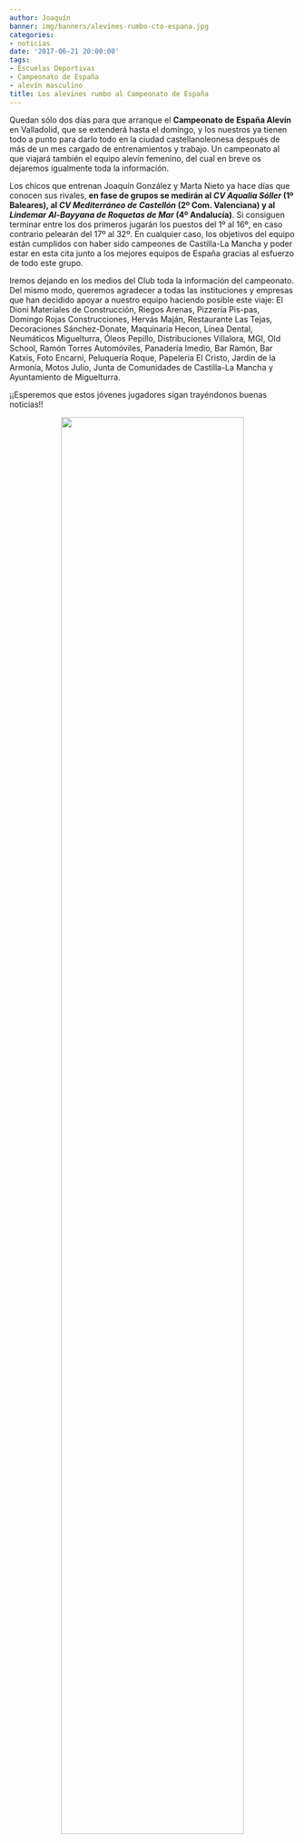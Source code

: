```yaml
---
author: Joaquín
banner: img/banners/alevines-rumbo-cto-espana.jpg
categories:
- noticias
date: '2017-06-21 20:00:00'
tags:
- Escuelas Deportivas
- Campeonato de España
- alevín masculino
title: Los alevines rumbo al Campeonato de España
---
```


Quedan sólo dos días para que arranque el **Campeonato de España
Alevín** en Valladolid, que se extenderá hasta el domingo, y los
nuestros ya tienen todo a punto para darlo todo en la ciudad
castellanoleonesa después de más de un mes cargado de entrenamientos y
trabajo. Un campeonato al que viajará también el equipo alevín
femenino, del cual en breve os dejaremos igualmente toda la
información.

Los chicos que entrenan Joaquín González y Marta Nieto ya hace días
que conocen sus rivales, **en fase de grupos se medirán al _CV Aqualia
Sóller_ (1º Baleares), al _CV Mediterráneo de Castellón_ (2º
Com. Valenciana) y al _Lindemar Al-Bayyana de Roquetas de Mar_ (4º
Andalucía)**. Si consiguen terminar entre los dos primeros jugarán los
puestos del 1º al 16º, en caso contrario pelearán del 17º al 32º. En
cualquier caso, los objetivos del equipo están cumplidos con haber
sido campeones de Castilla-La Mancha y poder estar en esta cita junto
a los mejores equipos de España gracias al esfuerzo de todo este
grupo.

Iremos dejando en los medios del Club toda la información del
campeonato. Del mismo modo, queremos agradecer a todas las
instituciones y empresas que han decidido apoyar a nuestro equipo
haciendo posible este viaje: El Dioni Materiales de Construcción,
Riegos Arenas, Pizzería Pis-pas, Domingo Rojas Construcciones, Hervás
Maján, Restaurante Las Tejas, Decoraciones Sánchez-Donate, Maquinaria
Hecon, Línea Dental, Neumáticos Miguelturra, Óleos Pepillo,
Distribuciones Villalora, MGI, Old School, Ramón Torres Automóviles,
Panadería Imedio, Bar Ramón, Bar Katxis, Foto Encarni, Peluquería
Roque, Papelería El Cristo, Jardín de la Armonía, Motos Julio, Junta
de Comunidades de Castilla-La Mancha y Ayuntamiento de Miguelturra.

¡¡Esperemos que estos jóvenes jugadores sigan trayéndonos buenas noticias!!

<center> <a target="_new"
href="http://www.advmiguelturra.org/img/banners/alevines-rumbo-cto-espana.jpg">
<img width="80%" align="center"
src="http://www.advmiguelturra.org/img/banners/alevines-rumbo-cto-espana.jpg"/>
</a> </center>


[1]: https://www.e-leclerc.es/tiendas/ciudad-real/folletos
[2]: http://www.dipucr.es/index.php/documentos-deportes
[3]: http://www.miguelturra.es/miguelturra/deportes
